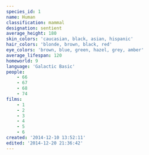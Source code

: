 ```yaml
---
species_id: 1
name: Human
classification: mammal
designation: sentient
average_height: 180
skin_colors: 'caucasian, black, asian, hispanic'
hair_colors: 'blonde, brown, black, red'
eye_colors: 'brown, blue, green, hazel, grey, amber'
average_lifespan: 120
homeworld: 9
language: 'Galactic Basic'
people:
    - 66
    - 67
    - 68
    - 74
films:
    - 1
    - 2
    - 3
    - 4
    - 5
    - 6
created: '2014-12-10 13:52:11'
edited: '2014-12-20 21:36:42'
---
```

